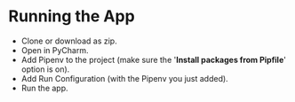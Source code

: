 # Running the App
- Clone or download as zip.
- Open in PyCharm.
- Add Pipenv to the project (make sure the '**Install packages from Pipfile**' option is on).
- Add Run Configuration (with the Pipenv you just added).
- Run the app.
